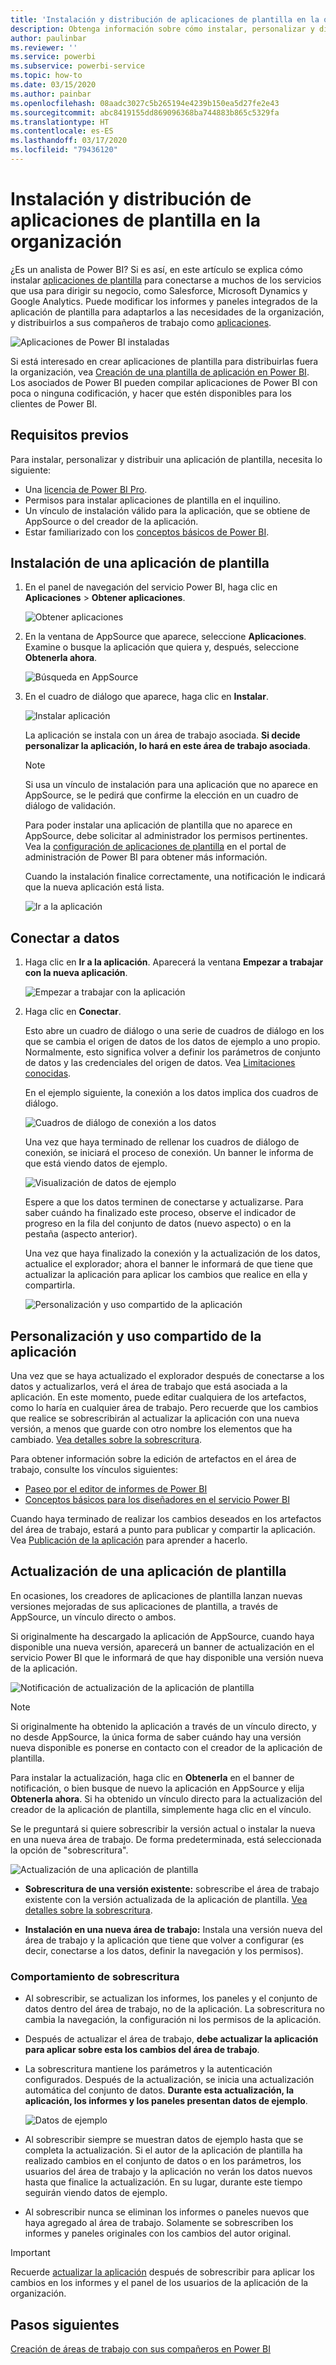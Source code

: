 ```yaml
---
title: 'Instalación y distribución de aplicaciones de plantilla en la organización: Power BI'
description: Obtenga información sobre cómo instalar, personalizar y distribuir aplicaciones de plantilla de la organización en Power BI.
author: paulinbar
ms.reviewer: ''
ms.service: powerbi
ms.subservice: powerbi-service
ms.topic: how-to
ms.date: 03/15/2020
ms.author: painbar
ms.openlocfilehash: 08aadc3027c5b265194e4239b150ea5d27fe2e43
ms.sourcegitcommit: abc8419155dd869096368ba744883b865c5329fa
ms.translationtype: HT
ms.contentlocale: es-ES
ms.lasthandoff: 03/17/2020
ms.locfileid: "79436120"
---
```

# <a name="install-and-distribute-template-apps-in-your-organization"></a>Instalación y distribución de aplicaciones de plantilla en la organización

¿Es un analista de Power BI? Si es así, en este artículo se explica cómo instalar [aplicaciones de plantilla](service-template-apps-overview.md) para conectarse a muchos de los servicios que usa para dirigir su negocio, como Salesforce, Microsoft Dynamics y Google Analytics. Puede modificar los informes y paneles integrados de la aplicación de plantilla para adaptarlos a las necesidades de la organización, y distribuirlos a sus compañeros de trabajo como [aplicaciones](consumer/end-user-apps.md). 

![Aplicaciones de Power BI instaladas](media/service-template-apps-install-distribute/power-bi-get-apps.png)

Si está interesado en crear aplicaciones de plantilla para distribuirlas fuera la organización, vea [Creación de una plantilla de aplicación en Power BI](service-template-apps-create.md). Los asociados de Power BI pueden compilar aplicaciones de Power BI con poca o ninguna codificación, y hacer que estén disponibles para los clientes de Power BI. 

## <a name="prerequisites"></a>Requisitos previos  

Para instalar, personalizar y distribuir una aplicación de plantilla, necesita lo siguiente: 

* Una [licencia de Power BI Pro](service-self-service-signup-for-power-bi.md).
* Permisos para instalar aplicaciones de plantilla en el inquilino.
* Un vínculo de instalación válido para la aplicación, que se obtiene de AppSource o del creador de la aplicación.
* Estar familiarizado con los [conceptos básicos de Power BI](service-basic-concepts.md).

## <a name="install-a-template-app"></a>Instalación de una aplicación de plantilla

1. En el panel de navegación del servicio Power BI, haga clic en **Aplicaciones** > **Obtener aplicaciones**.

    ![Obtener aplicaciones](media/service-template-apps-install-distribute/power-bi-get-apps-arrow.png)

1. En la ventana de AppSource que aparece, seleccione **Aplicaciones**. Examine o busque la aplicación que quiera y, después, seleccione **Obtenerla ahora**.

    ![Búsqueda en AppSource](media/service-template-apps-install-distribute/power-bi-appsource.png)

1. En el cuadro de diálogo que aparece, haga clic en **Instalar**.

    ![Instalar aplicación](media/service-template-apps-install-distribute/power-install-dialog.png)
    
    La aplicación se instala con un área de trabajo asociada. **Si decide personalizar la aplicación, lo hará en este área de trabajo asociada**.

    > [!NOTE]
    > Si usa un vínculo de instalación para una aplicación que no aparece en AppSource, se le pedirá que confirme la elección en un cuadro de diálogo de validación.
    >
    >Para poder instalar una aplicación de plantilla que no aparece en AppSource, debe solicitar al administrador los permisos pertinentes. Vea la [configuración de aplicaciones de plantilla](service-admin-portal.md#template-apps-settings) en el portal de administración de Power BI para obtener más información.

    Cuando la instalación finalice correctamente, una notificación le indicará que la nueva aplicación está lista.

    ![Ir a la aplicación](media/service-template-apps-install-distribute/power-bi-go-to-app.png)

## <a name="connect-to-data"></a>Conectar a datos

1. Haga clic en **Ir a la aplicación**. Aparecerá la ventana **Empezar a trabajar con la nueva aplicación**.

   ![Empezar a trabajar con la aplicación](media/service-template-apps-install-distribute/power-bi-template-app-get-started.png)

1. Haga clic en **Conectar**.
    
    Esto abre un cuadro de diálogo o una serie de cuadros de diálogo en los que se cambia el origen de datos de los datos de ejemplo a uno propio. Normalmente, esto significa volver a definir los parámetros de conjunto de datos y las credenciales del origen de datos. Vea [Limitaciones conocidas](service-template-apps-tips.md#known-limitations).
    
    En el ejemplo siguiente, la conexión a los datos implica dos cuadros de diálogo.

   ![Cuadros de diálogo de conexión a los datos](media/service-template-apps-install-distribute/power-bi-template-app-connect-to-data-dialogs.png)

    Una vez que haya terminado de rellenar los cuadros de diálogo de conexión, se iniciará el proceso de conexión. Un banner le informa de que está viendo datos de ejemplo.

    ![Visualización de datos de ejemplo](media/service-template-apps-install-distribute/power-bi-template-app-viewing-sample-data.png)

    Espere a que los datos terminen de conectarse y actualizarse. Para saber cuándo ha finalizado este proceso, observe el indicador de progreso en la fila del conjunto de datos (nuevo aspecto) o en la pestaña (aspecto anterior).

   Una vez que haya finalizado la conexión y la actualización de los datos, actualice el explorador; ahora el banner le informará de que tiene que actualizar la aplicación para aplicar los cambios que realice en ella y compartirla.

    ![Personalización y uso compartido de la aplicación](media/service-template-apps-install-distribute/power-bi-template-app-customize-share.png)

## <a name="customize-and-share-the-app"></a>Personalización y uso compartido de la aplicación

Una vez que se haya actualizado el explorador después de conectarse a los datos y actualizarlos, verá el área de trabajo que está asociada a la aplicación. En este momento, puede editar cualquiera de los artefactos, como lo haría en cualquier área de trabajo. Pero recuerde que los cambios que realice se sobrescribirán al actualizar la aplicación con una nueva versión, a menos que guarde con otro nombre los elementos que ha cambiado. [Vea detalles sobre la sobrescritura](#overwrite-behavior).

Para obtener información sobre la edición de artefactos en el área de trabajo, consulte los vínculos siguientes:
* [Paseo por el editor de informes de Power BI](service-the-report-editor-take-a-tour.md)
* [Conceptos básicos para los diseñadores en el servicio Power BI](service-basic-concepts.md)

Cuando haya terminado de realizar los cambios deseados en los artefactos del área de trabajo, estará a punto para publicar y compartir la aplicación. Vea [Publicación de la aplicación](service-create-distribute-apps.md#publish-your-app) para aprender a hacerlo.

## <a name="update-a-template-app"></a>Actualización de una aplicación de plantilla

En ocasiones, los creadores de aplicaciones de plantilla lanzan nuevas versiones mejoradas de sus aplicaciones de plantilla, a través de AppSource, un vínculo directo o ambos.

Si originalmente ha descargado la aplicación de AppSource, cuando haya disponible una nueva versión, aparecerá un banner de actualización en el servicio Power BI que le informará de que hay disponible una versión nueva de la aplicación.

  ![Notificación de actualización de la aplicación de plantilla](media/service-template-apps-install-distribute/power-bi-new-app-version-notification.png)

>[!NOTE]
>Si originalmente ha obtenido la aplicación a través de un vínculo directo, y no desde AppSource, la única forma de saber cuándo hay una versión nueva disponible es ponerse en contacto con el creador de la aplicación de plantilla.

  Para instalar la actualización, haga clic en **Obtenerla** en el banner de notificación, o bien busque de nuevo la aplicación en AppSource y elija **Obtenerla ahora**. Si ha obtenido un vínculo directo para la actualización del creador de la aplicación de plantilla, simplemente haga clic en el vínculo.
  
  Se le preguntará si quiere sobrescribir la versión actual o instalar la nueva en una nueva área de trabajo. De forma predeterminada, está seleccionada la opción de "sobrescritura".

  ![Actualización de una aplicación de plantilla](media/service-template-apps-install-distribute/power-bi-update-app-overwrite.png)

- **Sobrescritura de una versión existente:** sobrescribe el área de trabajo existente con la versión actualizada de la aplicación de plantilla. [Vea detalles sobre la sobrescritura](#overwrite-behavior).

- **Instalación en una nueva área de trabajo:** Instala una versión nueva del área de trabajo y la aplicación que tiene que volver a configurar (es decir, conectarse a los datos, definir la navegación y los permisos).

### <a name="overwrite-behavior"></a>Comportamiento de sobrescritura

* Al sobrescribir, se actualizan los informes, los paneles y el conjunto de datos dentro del área de trabajo, no de la aplicación. La sobrescritura no cambia la navegación, la configuración ni los permisos de la aplicación.
* Después de actualizar el área de trabajo, **debe actualizar la aplicación para aplicar sobre esta los cambios del área de trabajo**.
* La sobrescritura mantiene los parámetros y la autenticación configurados. Después de la actualización, se inicia una actualización automática del conjunto de datos. **Durante esta actualización, la aplicación, los informes y los paneles presentan datos de ejemplo**.

  ![Datos de ejemplo](media/service-template-apps-install-distribute/power-bi-sample-data.png)

* Al sobrescribir siempre se muestran datos de ejemplo hasta que se completa la actualización. Si el autor de la aplicación de plantilla ha realizado cambios en el conjunto de datos o en los parámetros, los usuarios del área de trabajo y la aplicación no verán los datos nuevos hasta que finalice la actualización. En su lugar, durante este tiempo seguirán viendo datos de ejemplo.
* Al sobrescribir nunca se eliminan los informes o paneles nuevos que haya agregado al área de trabajo. Solamente se sobrescriben los informes y paneles originales con los cambios del autor original.

>[!IMPORTANT]
>Recuerde [actualizar la aplicación](#customize-and-share-the-app) después de sobrescribir para aplicar los cambios en los informes y el panel de los usuarios de la aplicación de la organización.

## <a name="next-steps"></a>Pasos siguientes

[Creación de áreas de trabajo con sus compañeros en Power BI](service-create-workspaces.md)
